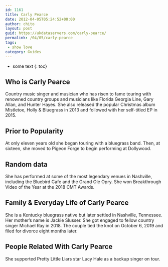 ```yaml
---
id: 1161
title: Carly Pearce
date: 2012-04-05T05:24:52+00:00
author: chito
layout: post
guid: https://ukdataservers.com/carly-pearce/
permalink: /04/05/carly-pearce
tags:
 - show love
category: Guides
---
```


* some text
{: toc}


## Who is  Carly Pearce
                  
                  
                  
Country music singer and musician who has risen to fame touring with renowned country groups and musicians like Florida Georgia Line, Gary Allan, and Hunter Hayes. She also released the popular Christmas album Mistletoe, Holly & Bluegrass in 2013 and followed with her self-titled EP in 2015.
                  
                
                
                
## Prior to Popularity 
                  
                  
                  
At only eleven years old she began touring with a bluegrass band. Then, at sixteen, she moved to Pigeon Forge to begin performing at Dollywood.
                  
                
                
                
## Random data 
                  
                  
                  
She has performed at some of the most legendary venues in Nashville, including the Bluebird Cafe and the Grand Ole Opry. She won Breakthrough Video of the Year at the 2018 CMT Awards.
                  
                
                
                
## Family & Everyday Life of Carly Pearce
                  
                  
                  
She is a Kentucky bluegrass native but later settled in Nashville, Tennessee. Her mother&#8217;s name is Jackie Slusser. She got engaged to fellow country singer Michael Ray in 2018. The couple tied the knot on October 6, 2019 and filed for divorce eight months later.
                  
                
                
                
## People Related With  Carly Pearce
                  
                  
                  
She supported Pretty Little Liars star Lucy Hale as a backup singer on tour.
                  
                
              
            
          
          
          
    
    
  
